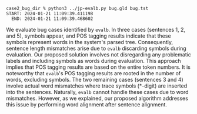 ```
case2_bug_dir % python3 ../jp-evalb.py bug.gld bug.tst                     
START: 2024-01-21 11:09:39.411198
  END: 2024-01-21 11:09:39.468602
```

We evaluate bug cases identified by `evalb`. 
In three cases (sentences 1, 2, and 5), symbols appear, and POS tagging results indicate that these symbols represent words in the system's parsed tree. Consequently, sentence length mismatches arise due to `evalb` discarding symbols during evaluation. 
Our proposed solution involves not disregarding any problematic labels and including symbols as words during evaluation. This approach implies that POS tagging results are based on the entire token numbers. It is noteworthy that `evalb`'s POS tagging results are rooted in the number of words, excluding symbols. 
The two remaining cases (sentences 3 and 4) involve actual word mismatches where trace symbols (*-digit) are inserted into the sentences. 
Naturally, `evalb` cannot handle these cases due to word mismatches. However, as we explained, our proposed algorithm addresses this issue by performing word alignment after sentence alignment.

